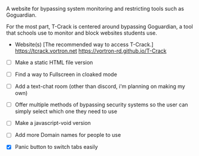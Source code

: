 A website for bypassing system monitoring and restricting tools such as Goguardian.

For the most part, T-Crack is centered around bypassing Goguardian, a tool that schools use to monitor and block websites students use.

- Website(s) [The recommended way to access T-Crack.]
  https://tcrack.vortron.net
  https://vortron-rd.github.io/T-Crack

* [ ] Make a static HTML file version
* [ ] Find a way to Fullscreen in cloaked mode
* [ ] Add a text-chat room (other than discord, i'm planning on making my own)
* [ ] Offer multiple methods of bypassing security systems so the user can simply select which one they need to use
* [ ] Make a javascript-void version
* [ ] Add more Domain names for people to use
* [x] Panic button to switch tabs easily



